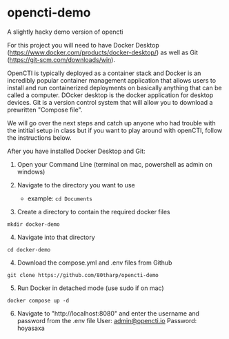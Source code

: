 # opencti-demo
A slightly hacky demo version of opencti 

For this project you will need to have Docker Desktop (https://www.docker.com/products/docker-desktop/) as well as Git (https://git-scm.com/downloads/win).

OpenCTI is typically deployed as a container stack and Docker is an incredibly popular container management application that allows users to install and run containerized deployments on basically anything that can be called a computer. DOcker desktop is the docker application for desktop devices. Git is a version control system that will allow you to download a prewritten "Compose file".

We will go over the next steps and catch up anyone who had trouble with the intitial setup in class but if you want to play around with openCTI, follow the instructions below.

After you have installed Docker Desktop and Git:

1. Open your Command Line (terminal on mac, powershell as admin on windows)

2. Navigate to the directory you want to use
    - example: `cd Documents`

3. Create a directory to contain the required docker files

`mkdir docker-demo`

4. Navigate into that directory

`cd docker-demo`

4. Download the compose.yml and .env files from Github

`git clone https://github.com/80tharp/opencti-demo`

5. Run Docker in detached mode (use sudo if on mac)

`docker compose up -d`

6. Navigate to "http://localhost:8080" and enter the username and password from the .env file
   User: admin@opencti.io
   Password: hoyasaxa
